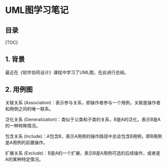 UML图学习笔记
===

目录
---

[TOC]

## 1. 背景

最近在《软件协同设计》课程中学习了UML图，在此进行总结。

## 2. 用例图

关联关系 (Association)：表示参与关系，即操作者参与一个用例，关联是操作者和用例之间的唯一联系。

泛化关系 (Generalization)：类似于父类和子类的关系，B是A的泛化，表示B是A的一种特殊情况。

包含关系 (Include)：A包含B，表示A用例的操作路径中总会包含B用例，即B用例是A用例的前置操作。

扩展关系 (Exclude)：B是A的一个扩展，表示B是A用例可选的后续操作，或者是A的某种特定情况。
